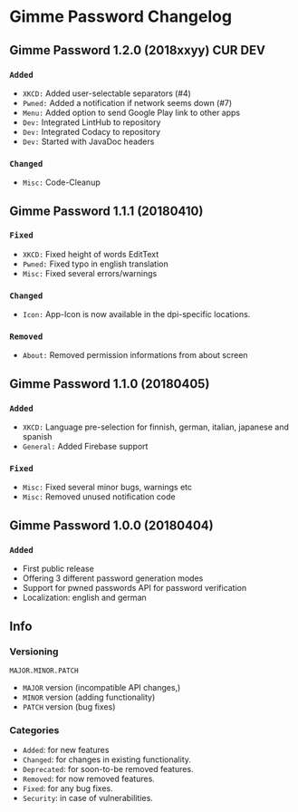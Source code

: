 # Gimme Password Changelog

## Gimme Password 1.2.0 (2018xxyy) CUR DEV
### ```Added```
* ```XKCD:``` Added user-selectable separators (#4)
* ```Pwned:``` Added a notification if network seems down (#7)
* ```Menu:``` Added option to send Google Play link to other apps
* ```Dev:``` Integrated LintHub to repository
* ```Dev:``` Integrated Codacy to repository
* ```Dev:``` Started with JavaDoc headers

### ```Changed```
* ```Misc:``` Code-Cleanup



## Gimme Password 1.1.1 (20180410)
### ```Fixed```
* ```XKCD:``` Fixed height of words EditText
* ```Pwned:``` Fixed typo in english translation
* ```Misc:``` Fixed several errors/warnings

### ```Changed```
* ```Icon:``` App-Icon is now available in the dpi-specific locations.

###  ```Removed```
* ```About:``` Removed permission informations from about screen



## Gimme Password 1.1.0 (20180405)
### ```Added```
* ```XKCD:``` Language pre-selection for finnish, german, italian, japanese and spanish
* ```General:``` Added Firebase support

### ```Fixed```
* ```Misc:``` Fixed several minor bugs, warnings etc
* ```Misc:``` Removed unused notification code



## Gimme Password 1.0.0 (20180404)
### ```Added```
* First public release
* Offering 3 different password generation modes
* Support for pwned passwords API for password verification
* Localization: english and german



## Info
### Versioning

```
MAJOR.MINOR.PATCH
```

* ```MAJOR``` version (incompatible API changes,)
* ```MINOR``` version (adding functionality)
* ```PATCH``` version (bug fixes)


### Categories
* ```Added```: for new features
* ```Changed```: for changes in existing functionality.
* ```Deprecated```: for soon-to-be removed features.
* ```Removed```: for now removed features.
* ```Fixed```: for any bug fixes.
* ```Security```: in case of vulnerabilities.
